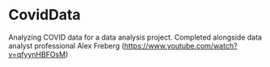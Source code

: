 # CovidData
Analyzing COVID data for a data analysis project.
Completed alongside data analyst professional Alex Freberg (https://www.youtube.com/watch?v=qfyynHBFOsM)
